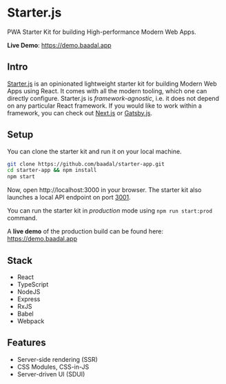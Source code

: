 # Starter.js
PWA Starter Kit for building High-performance Modern Web Apps.

**Live Demo**: https://demo.baadal.app

## Intro
[Starter.js](https://starterjs.dev/) is an opinionated lightweight starter kit for building Modern Web Apps using React. It comes with all the modern tooling, which one can directly configure. Starter.js is _framework-agnostic_, i.e. it does not depend on any particular React framework. If you would like to work within a framework, you can check out [Next.js](https://nextjs.org/) or [Gatsby.js](https://www.gatsbyjs.com/).

## Setup
You can clone the starter kit and run it on your local machine. 

```bash
git clone https://github.com/baadal/starter-app.git
cd starter-app && npm install
npm start
```
Now, open http://localhost:3000 in your browser. The starter kit also launches a local API endpoint on port [3001](http://localhost:3001).

You can run the starter kit in _production_ mode using `npm run start:prod` command.

A **live demo** of the production build can be found here: https://demo.baadal.app

## Stack
* React
* TypeScript
* NodeJS
* Express
* RxJS
* Babel
* Webpack

## Features
* Server-side rendering (SSR)
* CSS Modules, CSS-in-JS
* Server-driven UI (SDUI)

<!--
Upcoming Features*
    Serverless functions
    Cloud Database
    GraphQL
    OAuth2/OpenID Connect
Supported Cloud providers*
    Amazon Web Services (AWS)
    Microsoft Azure
    Google Cloud & Firebase
Supported Service providers*
    Twilio & SendGrid
    Stripe
    GitHub
    Baadal
    Okta
    Auth0
-->
